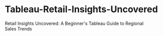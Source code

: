 # Tableau-Retail-Insights-Uncovered
Retail Insights Uncovered: A Beginner's Tableau Guide to Regional Sales Trends
